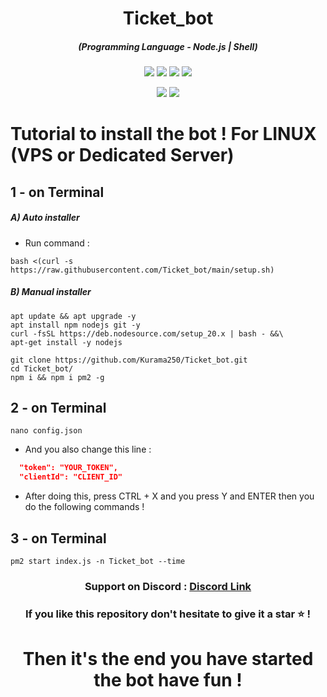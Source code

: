 <h1 align="center">Ticket_bot</h1>
<em><h5 align="center">(Programming Language - Node.js | Shell)</h5></em>

<p align="center">
  <img src="https://img.shields.io/github/stars/Kurama250/Ticket_bot">
  <img src="https://img.shields.io/github/license/Kurama250/Ticket_bot">
  <img src="https://img.shields.io/github/repo-size/Kurama250/Ticket_bot">
  <img src="https://img.shields.io/badge/stability-stable-green">
</p>

<p align="center">
  <img src="https://img.shields.io/npm/v/module-name">
  <img src="https://img.shields.io/npm/v/discord.js?label=discord.js">
</p>

# Tutorial to install the bot ! For LINUX (VPS or Dedicated Server)

## 1 - on Terminal

<h5>A) Auto installer</h5>

- Run command :

```shell script
bash <(curl -s https://raw.githubusercontent.com/Ticket_bot/main/setup.sh)
```
<h5>B) Manual installer</h5>

```shell script
apt update && apt upgrade -y
apt install npm nodejs git -y
curl -fsSL https://deb.nodesource.com/setup_20.x | bash - &&\
apt-get install -y nodejs
```

```shell script
git clone https://github.com/Kurama250/Ticket_bot.git
cd Ticket_bot/
npm i && npm i pm2 -g
```
## 2 - on Terminal

```shell script
nano config.json
```

- And you also change this line :

```json
  "token": "YOUR_TOKEN",
  "clientId": "CLIENT_ID"
```

- After doing this, press CTRL + X and you press Y and ENTER then you do the following commands !

## 3 - on Terminal

```shell script
pm2 start index.js -n Ticket_bot --time
```

<h3 align="center"><strong>Support on Discord :</strong> <a href="https://discord.gg/6aebQGdDxB">Discord Link</a></3>
<h3 align="center">If you like this repository don't hesitate to give it a star ⭐ !</h3>
<h1 align="center">Then it's the end you have started the bot have fun !</h1>
